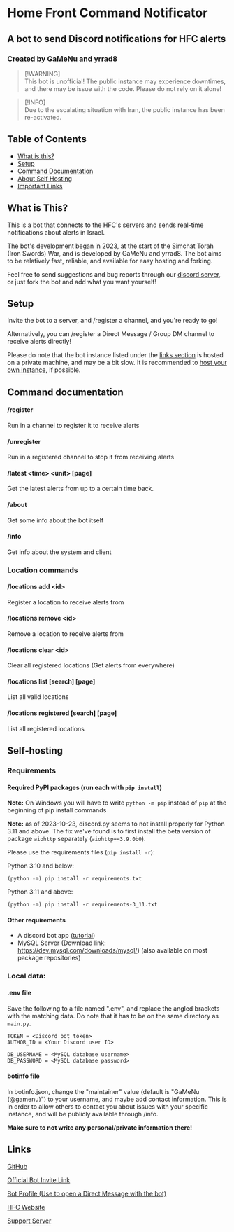 # Home Front Command Notificator
## A bot to send Discord notifications for HFC alerts
### Created by GaMeNu and yrrad8

> [!WARNING]\
> This bot is unofficial! The public instance may experience downtimes, and there may be issue with the code. Please do not rely on it alone!

> [!INFO]\
> Due to the escalating situation with Iran, the public instance has been re-activated.

## Table of Contents
- [What is this?](#what-is-this)
- [Setup](#setup)
- [Command Documentation](#command-documentation)
- [About Self Hosting](#self-hosting)
- [Important Links](#links)

## What is This?
This is a bot that connects to the HFC's servers and sends real-time notifications about alerts in Israel.

The bot's development began in 2023, at the start of the Simchat Torah (Iron Swords) War, and is developed by GaMeNu and yrrad8.
The bot aims to be relatively fast, reliable, and available for easy hosting and forking.

Feel free to send suggestions and bug reports through our [discord server](https://discord.gg/K3E4a5ekNy), or just fork the bot and add what you want yourself!


## Setup
Invite the bot to a server, and /register a channel, and you're ready to go!

Alternatively, you can /register a Direct Message / Group DM channel to receive alerts directly!

Please do note that the bot instance listed under the [links section](#links) is hosted on a private machine, and may be a bit slow. It is recommended to [host your own instance](#self-hosting), if possible.

## Command documentation
#### /register
Run in a channel to register it to receive alerts
#### /unregister
Run in a registered channel to stop it from receiving alerts
#### /latest \<time\> \<unit\> \[page\]
Get the latest alerts from up to a certain time back.
#### /about
Get some info about the bot itself
#### /info
Get info about the system and client

### Location commands
#### /locations add \<id\>
Register a location to receive alerts from
#### /locations remove \<id\>
Remove a location to receive alerts from
#### /locations clear \<id\>
Clear all registered locations (Get alerts from everywhere)
#### /locations list \[search\] \[page\]
List all valid locations
#### /locations registered \[search\] \[page\]
List all registered locations

## Self-hosting
### Requirements
#### Required PyPI packages (run each with `pip install`)
**Note:** On Windows you will have to write `python -m pip` instead of `pip` at the beginning of pip install commands

**Note:** as of 2023-10-23, discord.py seems to not install properly for Python 3.11 and above.
The fix we've found is to first install the beta version of package `aiohttp` separately (`aiohttp==3.9.0b0`).

Please use the requirements files (`pip install -r`):

Python 3.10 and below:
```
(python -m) pip install -r requirements.txt
```

Python 3.11 and above:
```
(python -m) pip install -r requirements-3_11.txt
```

#### Other requirements
- A discord bot app ([tutorial](https://github.com/discord-apps/bot-tutorial#how-to-create-an-application))
- MySQL Server (Download link: https://dev.mysql.com/downloads/mysql/) (also available on most package repositories)

### Local data:
#### .env file
Save the following to a file named ".env", and replace the angled brackets with the matching data. Do note that it has to be on the same directory as `main.py`.

```env
TOKEN = <Discord bot token>
AUTHOR_ID = <Your Discord user ID>

DB_USERNAME = <MySQL database username>
DB_PASSWORD = <MySQL database password>
```

#### botinfo file
In botinfo.json, change the "maintainer" value (default is "GaMeNu (@gamenu)") to your username, and maybe add contact information. This is in order to allow others to contact you about issues with your specific instance, and will be publicly available through /info.

**Make sure to not write any personal/private information there!**


## Links
[GitHub](https://github.com/GaMeNu/HFCNotificator)

[Official Bot Invite Link](https://discord.com/api/oauth2/authorize?client_id=1160344131067977738&permissions=0&scope=applications.commands%20bot)

[Bot Profile (Use to open a Direct Message with the bot)](https://discord.com/users/1160344131067977738)

[HFC Website](https://www.oref.org.il/)

[Support Server](https://discord.gg/K3E4a5ekNy)



